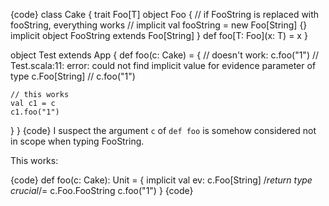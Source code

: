 {code}
class Cake {
  trait Foo[T]
  object Foo {
    // if FooString is replaced with fooString, everything works
    // implicit val fooString = new Foo[String] {}
    implicit object FooString extends Foo[String]
  }
  def foo[T: Foo](x: T) = x
}

object Test extends App {
  def foo(c: Cake) = {
    // doesn't work: c.foo("1")
    // Test.scala:11: error: could not find implicit value for evidence parameter of type c.Foo[String]
    // c.foo("1")

    // this works
    val c1 = c
    c1.foo("1")
  }
}
{code}
I suspect the argument `c` of `def foo` is somehow considered not in scope when typing FooString.

This works:

{code}
def foo(c: Cake): Unit = { 
  implicit val ev: c.Foo[String] /*return type crucial*/= c.Foo.FooString
  c.foo("1")
}
{code}
